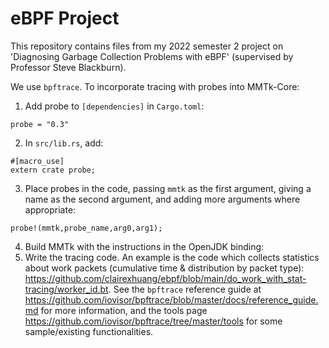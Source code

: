 # eBPF Project

This repository contains files from my 2022 semester 2 project on 'Diagnosing Garbage Collection Problems with eBPF' (supervised by Professor Steve Blackburn).

We use `bpftrace`.
To incorporate tracing with probes into MMTk-Core:
1. Add probe to `[dependencies]` in `Cargo.toml`:
```
probe = "0.3"
```
2. In `src/lib.rs`, add: 
```
#[macro_use]
extern crate probe;
```
3. Place probes in the code, passing `mmtk` as the first argument, giving a name as the second argument, and adding more arguments where appropriate:
```
probe!(mmtk,probe_name,arg0,arg1);
```
4. Build MMTk with the instructions in the OpenJDK binding: 
5. Write the tracing code. An example is the code which collects statistics about work packets (cumulative time & distribution by packet type): https://github.com/clairexhuang/ebpf/blob/main/do_work_with_stat-tracing/worker_id.bt. See the `bpftrace` reference guide at https://github.com/iovisor/bpftrace/blob/master/docs/reference_guide.md for more information, and the tools page https://github.com/iovisor/bpftrace/tree/master/tools for some sample/existing functionalities. 
